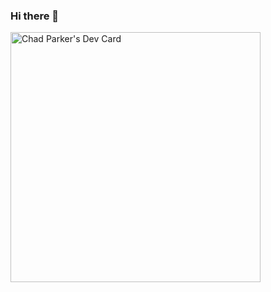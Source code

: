 ### Hi there 👋

<!--
**SlicingCode/SlicingCode** is a ✨ _special_ ✨ repository because its `README.md` (this file) appears on your GitHub profile.

Here are some ideas to get you started:

- 🔭 I’m currently working on ...
- 🌱 I’m currently learning ...
- 👯 I’m looking to collaborate on ...
- 🤔 I’m looking for help with ...
- 💬 Ask me about ...
- 📫 How to reach me: ...
- 😄 Pronouns: ...
- ⚡ Fun fact: ...
-->

<a href="https://app.daily.dev/ChimpBite"><img src="https://api.daily.dev/devcards/9f2f3b1ddfff4323beef0a516d9cc179.png?r=ku0" width="400" alt="Chad Parker's Dev Card"/></a>
